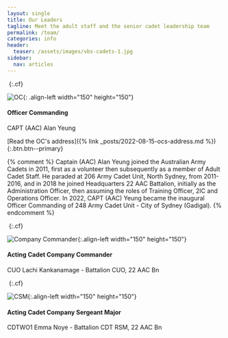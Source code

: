 ```yaml
---
layout: single
title: Our Leaders
tagline: Meet the adult staff and the senior cadet leadership team
permalink: /team/
categories: info
header:
  teaser: /assets/images/vbs-cadets-1.jpg
sidebar:
  nav: articles
---
```


&nbsp;{:.cf}

![OC]({{"/assets/images/profiles/capt-aac-ay.jpg"|absolute_url}}){: .align-left width="150" height="150"}

#### Officer Commanding 

CAPT (AAC) Alan Yeung 

[Read the OC's address]({% link _posts/2022-08-15-ocs-address.md %}){:.btn.btn--primary}

{% comment %}
Captain (AAC) Alan Yeung joined the Australian Army Cadets in 2011, first as a volunteer then subsequently as a member of Adult Cadet Staff. He paraded at 206 Army Cadet Unit, North Sydney, from 2011-2016, and in 2018 he joined Headquarters 22 AAC Battalion, initially as the Administration Officer, then assuming the roles of Training Officer, 2IC and Operations Officer. In 2022, CAPT (AAC) Yeung became the inaugural Officer Commanding of 248 Army Cadet Unit - City of Sydney (Gadigal). 
{% endcomment %}

&nbsp;{:.cf}

![Company Commander]({{"/assets/images/profiles/cuo-lk.jpg"|absolute_url}}){:.align-left width="150" height="150"}

#### Acting Cadet Company Commander

CUO Lachi Kankanamage - Battalion CUO, 22 AAC Bn 

&nbsp;{:.cf}

![CSM]({{"/assets/images/profiles/cdtwo1-en.jpg"|absolute_url}}){:.align-left width="150" height="150"}

#### Acting Cadet Company Sergeant Major

CDTWO1 Emma Noye - Battalion CDT RSM, 22 AAC Bn